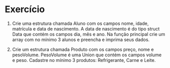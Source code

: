 # Exercício

1. Crie uma estrutura chamada Aluno com os campos nome, idade, matrícula e data de nascimento. A data de nascimento é do tipo struct Data que contém os campos dia, mês e ano. Na função principal crie um array com no mínimo 3 alunos e preencha e imprima seus dados. 

2. Crie um estrutura chamada Produto com os campos preço, nome e pesoVolume. PesoVolume é uma Union que contém os campos volume e peso. Cadastre no mínimo 3 produtos: Refrigerante, Carne e Leite. 


